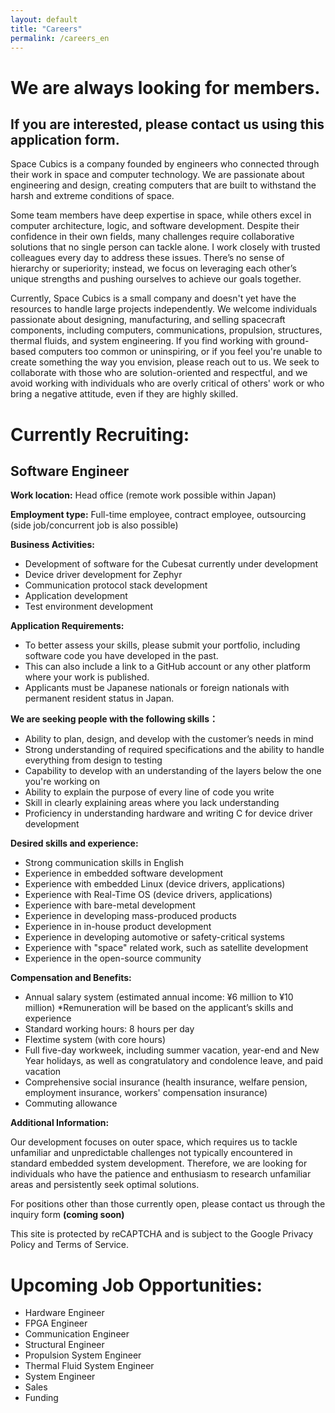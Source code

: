 ```yaml
---
layout: default
title: "Careers"
permalink: /careers_en
---
```


# We are always looking for members. 
## If you are interested, please contact us using this application form.

Space Cubics is a company founded by engineers who connected through their work in space and computer technology. We are passionate about engineering and design, creating computers that are built to withstand the harsh and extreme conditions of space.

Some team members have deep expertise in space, while others excel in computer architecture, logic, and software development. Despite their confidence in their own fields, many challenges require collaborative solutions that no single person can tackle alone. I work closely with trusted colleagues every day to address these issues. There’s no sense of hierarchy or superiority; instead, we focus on leveraging each other’s unique strengths and pushing ourselves to achieve our goals together.

Currently, Space Cubics is a small company and doesn't yet have the resources to handle large projects independently. We welcome individuals passionate about designing, manufacturing, and selling spacecraft components, including computers, communications, propulsion, structures, thermal fluids, and system engineering. If you find working with ground-based computers too common or uninspiring, or if you feel you're unable to create something the way you envision, please reach out to us. We seek to collaborate with those who are solution-oriented and respectful, and we avoid working with individuals who are overly critical of others' work or who bring a negative attitude, even if they are highly skilled.

# Currently Recruiting:

## Software Engineer

**Work location:** Head office (remote work possible within Japan)

**Employment type:** Full-time employee, contract employee, outsourcing (side job/concurrent job is also possible)

**Business Activities:**

- Development of software for the Cubesat currently under development
- Device driver development for Zephyr
- Communication protocol stack development
- Application development
- Test environment development

**Application Requirements:**

- To better assess your skills, please submit your portfolio, including software code you have developed in the past. 
- This can also include a link to a GitHub account or any other platform where your work is published.
- Applicants must be Japanese nationals or foreign nationals with permanent resident status in Japan.

**We are seeking people with the following skills：**

- Ability to plan, design, and develop with the customer’s needs in mind
- Strong understanding of required specifications and the ability to handle everything from design to testing
- Capability to develop with an understanding of the layers below the one you're working on
- Ability to explain the purpose of every line of code you write
- Skill in clearly explaining areas where you lack understanding
- Proficiency in understanding hardware and writing C for device driver development


**Desired skills and experience:**

- Strong communication skills in English
- Experience in embedded software development
- Experience with embedded Linux (device drivers, applications)
- Experience with Real-Time OS (device drivers, applications)
- Experience with bare-metal development
- Experience in developing mass-produced products
- Experience in in-house product development
- Experience in developing automotive or safety-critical systems
- Experience with "space" related work, such as satellite development
- Experience in the open-source community



**Compensation and Benefits:**

- Annual salary system (estimated annual income: ¥6 million to ¥10 million) *Remuneration will be based on the applicant’s skills and experience
- Standard working hours: 8 hours per day
- Flextime system (with core hours)
- Full five-day workweek, including summer vacation, year-end and New Year holidays, as well as congratulatory and condolence leave, and paid vacation
- Comprehensive social insurance (health insurance, welfare pension, employment insurance, workers' compensation insurance)
- Commuting allowance



**Additional Information:**

Our development focuses on outer space, which requires us to tackle unfamiliar and unpredictable challenges not typically encountered in standard embedded system development. Therefore, we are looking for individuals who have the patience and enthusiasm to research unfamiliar areas and persistently seek optimal solutions.

For positions other than those currently open, please contact us through the inquiry form **(coming soon)**


This site is protected by reCAPTCHA and is subject to the Google Privacy Policy and Terms of Service.

# Upcoming Job Opportunities:

- Hardware Engineer
- FPGA Engineer
- Communication Engineer
- Structural Engineer
- Propulsion System Engineer
- Thermal Fluid System Engineer
- System Engineer
- Sales
- Funding